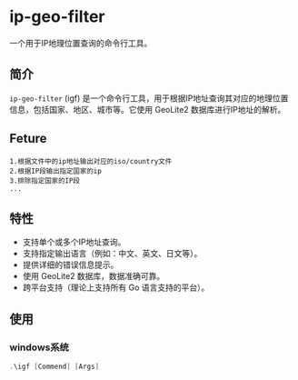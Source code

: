 # ip-geo-filter

一个用于IP地理位置查询的命令行工具。


## 简介

`ip-geo-filter` (igf) 是一个命令行工具，用于根据IP地址查询其对应的地理位置信息，包括国家、地区、城市等。它使用 GeoLite2 数据库进行IP地址的解析。


## Feture


    1.根据文件中的ip地址输出对应的iso/country文件
    2.根据IP段输出指定国家的ip
    3.排除指定国家的IP段
    ...


## 特性

*   支持单个或多个IP地址查询。
*   支持指定输出语言（例如：中文、英文、日文等）。
*   提供详细的错误信息提示。
*   使用 GeoLite2 数据库，数据准确可靠。
*   跨平台支持（理论上支持所有 Go 语言支持的平台）。

## 使用

### windows系统
```powershell
.\igf [Commend] [Args]
```

